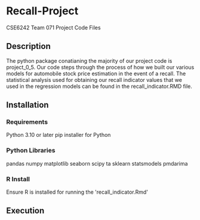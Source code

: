 # Recall-Project
CSE6242 Team 071 Project Code Files

## Description
The python package conatianing the majority of our project code is project_0_5. Our code steps through the process of how we built our various models for automobile stock price estimation in the event of a recall. The statistical analysis used for obtaining our recall indicator values that we used in the regression models can be found in the recall_indicator.RMD file.

## Installation
### Requirements
Python 3.10 or later
pip installer for Python

### Python Libraries
pandas
numpy
matplotlib
seaborn
scipy
ta
sklearn
statsmodels
pmdarima

### R Install
Ensure R is installed for running the 'recall_indicator.Rmd'

## Execution
